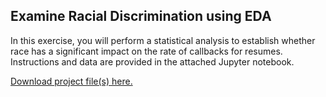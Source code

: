 ## Examine Racial Discrimination using EDA
In this exercise, you will perform a statistical analysis to establish whether race has a significant impact on the rate of callbacks for resumes. Instructions and data are provided in the attached Jupyter notebook.

[Download project file(s) here.](https://www.springboard.com/archeio/download/154e33ef54ae4197abacdea3cfa7c8b0/)

